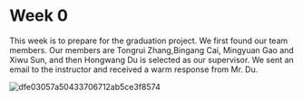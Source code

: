 # Week 0

This week is to prepare for the graduation project. We first found our team members. Our members are Tongrui Zhang,Bingang Cai, Mingyuan Gao and Xiwu Sun, and then Hongwang Du is selected as our supervisor. We sent an email to the instructor and received a warm response from Mr. Du.

![dfe03057a50433706712ab5ce3f8574](https://github.com/Issac1010/week_0.github.io/assets/143713302/8f28d7b5-5149-433f-963f-7b2dcc8cf449)
